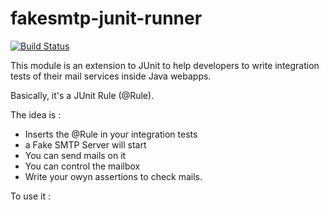 # fakesmtp-junit-runner

[![Build Status](https://travis-ci.org/sleroy/fakesmtp-junit-runner.svg?branch=master)](https://travis-ci.org/sleroy/fakesmtp-junit-runner)


This module is an extension to JUnit to help developers to write integration tests of their mail services inside Java webapps.

Basically, it's a JUnit Rule (@Rule). 

The idea is :


* Inserts the @Rule in your integration tests
* a Fake SMTP Server will start
* You can send mails on it
* You can control the mailbox 
* Write your owyn assertions to check mails.

To use it :


